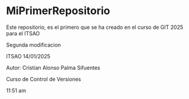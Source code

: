 # MiPrimerRepositorio
Este repositorio, es el primero que se ha creado en el curso de GIT 2025 para el ITSAO

Segunda modificacion

ITSAO 14/01/2025

Autor: Cristian Alonso Palma Sifuentes

Curso de Control de Versiones

11:51 am
